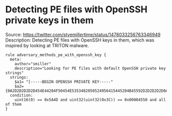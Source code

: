 # Detecting PE files with OpenSSH private keys in them

Source: https://twitter.com/stvemillertime/status/1478033256763346949
Description: Detecting PE files with OpenSSH keys in them, which was inspired
by looking at TRITON malware.

```yara
rule adversary_methods_pe_with_openssh_key {
  meta:
    author="smiller"
    description="Looking for PE files with default OpenSSH private key strings"
  strings:
    $a1= "[-----BEGIN OPENSSH PRIVATE KEY-----"
    $a2= {0A2D2D2D2D2D454E44204F50454E5353482050524956415445204B45592D2D2D2D2D0A257373682D}
  condition:
    uint16(0) == 0x5A4D and uint32(uint32(0x3C)) == 0x00004550 and all of them
}
```
